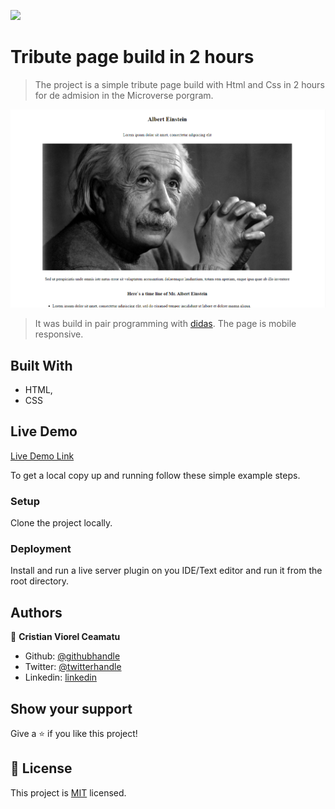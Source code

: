 ![](https://img.shields.io/badge/Microverse-blueviolet)

# Tribute page build in 2 hours

> The project is a simple tribute page build with Html and Css in 2 hours for de admision in the Microverse porgram.

![screenshot](./screenshot.png)

> It was build in pair programming with [didas](https://github.com/didasmbalanya). The page is mobile responsive.

## Built With

- HTML,
- CSS

## Live Demo

[Live Demo Link](https://cristianceamatu.github.io/microverse-admision-tribute-page/)


To get a local copy up and running follow these simple example steps.

### Setup

Clone the project locally.

### Deployment

Install and run a live server plugin on you IDE/Text editor and run it from the root directory.


## Authors

👤 **Cristian Viorel Ceamatu**

- Github: [@githubhandle](https://github.com/cristianCeamatu)
- Twitter: [@twitterhandle](https://twitter.com/CeamatuV)
- Linkedin: [linkedin](https://www.linkedin.com/in/ceamatu-cristian-viorel-7a5469136/)


## Show your support

Give a ⭐️ if you like this project!


## 📝 License

This project is [MIT](lic.url) licensed.
